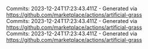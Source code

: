 Commits: 2023-12-24T17:23:43.411Z - Generated via https://github.com/marketplace/actions/artificial-grass
<br>
Commits: 2023-12-24T17:23:43.411Z - Generated via https://github.com/marketplace/actions/artificial-grass
<br>
Commits: 2023-12-24T17:23:43.411Z - Generated via https://github.com/marketplace/actions/artificial-grass
<br>
